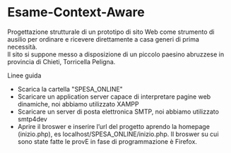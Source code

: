 # Esame-Context-Aware
Progettazione strutturale di un prototipo di sito Web come strumento di ausilio per ordinare e ricevere direttamente a casa generi di prima necessità.  
Il sito si suppone  messo  a disposizione di un piccolo paesino abruzzese  in provincia di Chieti, Torricella Peligna. 

Linee guida
- Scarica la cartella "SPESA_ONLINE"
 - Scaricare un application server capace di interpretare pagine web dinamiche, noi abbiamo utilizzato XAMPP
 - Scaricare un server di posta elettronica SMTP, noi abbiamo utilizzato smtp4dev
 - Aprire il broswer e inserire l’url del progetto aprendo la homepage (inizio.php), es  localhost/SPESA_ONLINE/inizio.php. Il broswer su cui sono state fatte le provE in fase di programmazione è Firefox.
 
